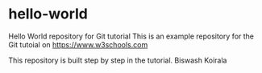 # hello-world
Hello World repository for Git tutorial
This is an example repository for the Git tutoial on https://www.w3schools.com

This repository is built step by step in the tutorial. Biswash Koirala
